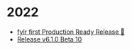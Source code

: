 
# 2022
* [ fylr first Production Ready Release 🎉](2022/v6.2.0.md)
* [Release v6.1.0 Beta 10](2022/v6.1.0.md)
